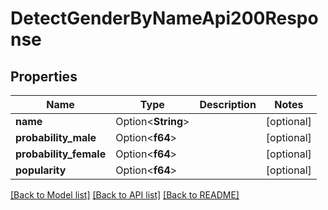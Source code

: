 # DetectGenderByNameApi200Response

## Properties

Name | Type | Description | Notes
------------ | ------------- | ------------- | -------------
**name** | Option<**String**> |  | [optional]
**probability_male** | Option<**f64**> |  | [optional]
**probability_female** | Option<**f64**> |  | [optional]
**popularity** | Option<**f64**> |  | [optional]

[[Back to Model list]](../README.md#documentation-for-models) [[Back to API list]](../README.md#documentation-for-api-endpoints) [[Back to README]](../README.md)



